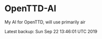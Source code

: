 # OpenTTD-AI
My AI for OpenTTD, will use primarily air

Latest backup: Sun Sep 22 13:46:01 UTC 2019
